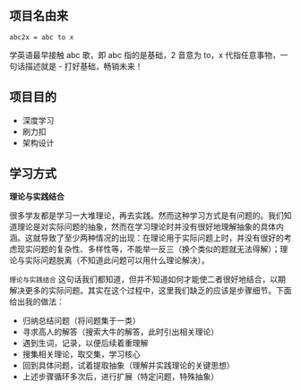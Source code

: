 ## 项目名由来

`abc2x = abc to x`

学英语最早接触 abc 歌，即 abc 指的是基础，2 音意为 to，x 代指任意事物，一句话描述就是 - 打好基础，畅销未来！

## 项目目的
- 深度学习
- 刷力扣
- 架构设计

## 学习方式
**理论与实践结合**

很多学友都是学习一大堆理论，再去实践。然而这种学习方式是有问题的。我们知道理论是对实际问题的抽象，然而在学习理论时并没有很好地理解抽象的具体内涵。这就导致了至少两种情况的出现：在理论用于实际问题上时，并没有很好的考虑现实问题的复杂性、多样性等，不能举一反三（换个类似的题就无法得解）；理论与实际问题脱离（不知道此问题可以用什么理论解决）。

`理论与实践结合` 这句话我们都知道，但并不知道如何才能使二者很好地结合，以期解决更多的实际问题。其实在这个过程中，这里我们缺乏的应该是步骤细节。下面给出我的做法：
- 归纳总结问题（将问题集于一类）
- 寻求高人的解答（搜索大牛的解答，此时引出相关理论）
- 遇到生词，记录，以便后续着重理解
- 搜集相关理论，取交集，学习核心
- 回到具体问题，试着提取抽象（理解并实践理论的关键思想）
- 上述步骤循环多次后，进行扩展（特定问题，特殊抽象）
